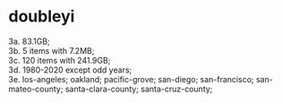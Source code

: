 # doubleyi
3a. 83.1GB;  
3b. 5 items with 7.2MB;  
3c. 120 items with 241.9GB;  
3d. 1980-2020 except odd years;   
3e. los-angeles; oakland; pacific-grove; san-diego; san-francisco; san-mateo-county; santa-clara-county; santa-cruz-county;
